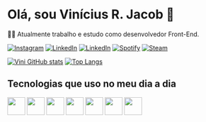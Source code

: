 # Olá, sou Vinícius R. Jacob 👋
👨‍💻 Atualmente trabalho e estudo como desenvolvedor Front-End.

[![Instagram](https://img.shields.io/badge/Instagram-E4405F?style=for-the-badge&logo=instagram&logoColor=white)](https://www.instagram.com/v.r_jacob/) [![LinkedIn](https://img.shields.io/badge/LinkedIn-0077B5?style=for-the-badge&logo=linkedin&logoColor=white)](https://www.linkedin.com/feed/) [![LinkedIn](https://img.shields.io/badge/TikTok-000000?style=for-the-badge&logo=tiktok&logoColor=white)](https://www.tiktok.com/@vinijacob1?lang=pt-BR) [![Spotify](https://img.shields.io/badge/Spotify-1ED760?&style=for-the-badge&logo=spotify&logoColor=white)](https://open.spotify.com/user/vini_jacob?si=fc52c0f2c80e4104) [![Steam](https://img.shields.io/badge/Steam-000000?style=for-the-badge&logo=steam&logoColor=white)](https://steamcommunity.com/id/o_banshee/)

[![Vini GitHub stats](https://github-readme-stats.vercel.app/api?username=vinijacob&show_icons=true&theme=synthwave)](https://github.com/anuraghazra/github-readme-stats) [![Top Langs](https://github-readme-stats.vercel.app/api/top-langs/?username=vinijacob&layout=compact)](https://github.com/anuraghazra/github-readme-stats)


## Tecnologias que uso no meu dia a dia

<div>
    <img src="https://cdn.jsdelivr.net/gh/devicons/devicon/icons/html5/html5-original.svg" height="40" width="40"/>
    <img src="https://cdn.jsdelivr.net/gh/devicons/devicon/icons/css3/css3-original.svg" height="40" width="40"/>
    <img src="https://cdn.jsdelivr.net/gh/devicons/devicon/icons/javascript/javascript-original.svg" height="40" width="40"/>
    <img src="https://cdn.jsdelivr.net/gh/devicons/devicon/icons/nodejs/nodejs-original.svg" height="40" width="40"/>
    <img src="https://cdn.jsdelivr.net/gh/devicons/devicon/icons/typescript/typescript-original.svg" height="40" width="40"/>
    <img src="https://cdn.jsdelivr.net/gh/devicons/devicon/icons/git/git-original.svg" height="40" width="40"/>
    <img src="https://cdn.jsdelivr.net/gh/devicons/devicon/icons/github/github-original.svg" height="40" width="40"/>
</div>
